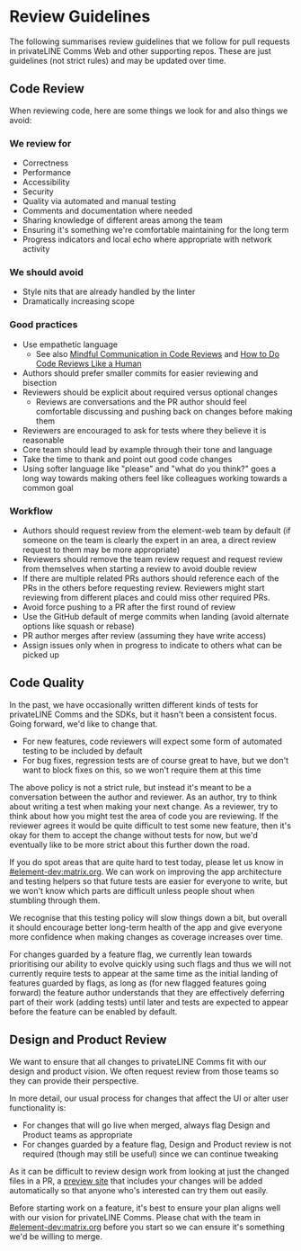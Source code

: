 # Review Guidelines

The following summarises review guidelines that we follow for pull requests in
privateLINE Comms Web and other supporting repos. These are just guidelines (not strict
rules) and may be updated over time.

## Code Review

When reviewing code, here are some things we look for and also things we avoid:

### We review for

-   Correctness
-   Performance
-   Accessibility
-   Security
-   Quality via automated and manual testing
-   Comments and documentation where needed
-   Sharing knowledge of different areas among the team
-   Ensuring it's something we're comfortable maintaining for the long term
-   Progress indicators and local echo where appropriate with network activity

### We should avoid

-   Style nits that are already handled by the linter
-   Dramatically increasing scope

### Good practices

-   Use empathetic language
    -   See also [Mindful Communication in Code
        Reviews](https://kickstarter.engineering/a-guide-to-mindful-communication-in-code-reviews-48aab5282e5e)
        and [How to Do Code Reviews Like a Human](https://mtlynch.io/human-code-reviews-1/)
-   Authors should prefer smaller commits for easier reviewing and bisection
-   Reviewers should be explicit about required versus optional changes
    -   Reviews are conversations and the PR author should feel comfortable
        discussing and pushing back on changes before making them
-   Reviewers are encouraged to ask for tests where they believe it is reasonable
-   Core team should lead by example through their tone and language
-   Take the time to thank and point out good code changes
-   Using softer language like "please" and "what do you think?" goes a long way
    towards making others feel like colleagues working towards a common goal

### Workflow

-   Authors should request review from the element-web team by default (if someone on
    the team is clearly the expert in an area, a direct review request to them may
    be more appropriate)
-   Reviewers should remove the team review request and request review from
    themselves when starting a review to avoid double review
-   If there are multiple related PRs authors should reference each of the PRs in
    the others before requesting review. Reviewers might start reviewing from
    different places and could miss other required PRs.
-   Avoid force pushing to a PR after the first round of review
-   Use the GitHub default of merge commits when landing (avoid alternate options
    like squash or rebase)
-   PR author merges after review (assuming they have write access)
-   Assign issues only when in progress to indicate to others what can be picked
    up

## Code Quality

In the past, we have occasionally written different kinds of tests for
privateLINE Comms and the SDKs, but it hasn't been a consistent focus. Going forward, we'd
like to change that.

-   For new features, code reviewers will expect some form of automated testing to
    be included by default
-   For bug fixes, regression tests are of course great to have, but we don't want
    to block fixes on this, so we won't require them at this time

The above policy is not a strict rule, but instead it's meant to be a
conversation between the author and reviewer. As an author, try to think about
writing a test when making your next change. As a reviewer, try to think about
how you might test the area of code you are reviewing. If the reviewer agrees
it would be quite difficult to test some new feature, then it's okay for them to
accept the change without tests for now, but we'd eventually like to be more
strict about this further down the road.

If you do spot areas that are quite hard to test today, please let us know in
[#element-dev:matrix.org](https://matrix.to/#/#element-dev:matrix.org). We can
work on improving the app architecture and testing helpers so that future tests
are easier for everyone to write, but we won't know which parts are difficult
unless people shout when stumbling through them.

We recognise that this testing policy will slow things down a bit, but overall
it should encourage better long-term health of the app and give everyone more
confidence when making changes as coverage increases over time.

For changes guarded by a feature flag, we currently lean towards prioritising
our ability to evolve quickly using such flags and thus we will not currently
require tests to appear at the same time as the initial landing of features
guarded by flags, as long as (for new flagged features going forward) the
feature author understands that they are effectively deferring part of their
work (adding tests) until later and tests are expected to appear before the
feature can be enabled by default.

## Design and Product Review

We want to ensure that all changes to privateLINE Comms fit with our design and product
vision. We often request review from those teams so they can provide their
perspective.

In more detail, our usual process for changes that affect the UI or alter user
functionality is:

-   For changes that will go live when merged, always flag Design and Product
    teams as appropriate
-   For changes guarded by a feature flag, Design and Product review is not
    required (though may still be useful) since we can continue tweaking

As it can be difficult to review design work from looking at just the changed
files in a PR, a [preview site](./pr-previews.md) that includes your changes
will be added automatically so that anyone who's interested can try them out
easily.

Before starting work on a feature, it's best to ensure your plan aligns well
with our vision for privateLINE Comms. Please chat with the team in
[#element-dev:matrix.org](https://matrix.to/#/#element-dev:matrix.org) before
you start so we can ensure it's something we'd be willing to merge.
